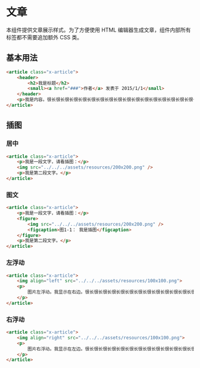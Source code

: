 ﻿---
version: 0.0.1
author: xuld <xuld@vip.qq.com>
import:
    - typo/reset
---
# 文章
本组件提供文章展示样式。为了方便使用 HTML 编辑器生成文章，组件内部所有标签都不需要追加额外 CSS 类。
<link rel="stylesheet" href="reset.scss"/>
<link rel="stylesheet" href="article.scss"/>

## 基本用法

```html demo
<article class="x-article">
    <header>
        <h2>我是标题</h2>
        <small><a href="###">作者</a> 发表于 2015/1/1</small>
    </header>
    <p>我是内容。很长很长很长很长很长很长很长很长很长很长很长很长很长很长很长很长很长很长很长很长很长很长很长很长很长很长很长很长很长很长很长很长很长很长很长很长很长很长很长很长很长很长很长很长很长很长很长很长很长很长很长很长很长很长很长很长很长很长很长很长很长很长很长很长很长很长很长很长很长</p>
</article>
```

## 插图

### 居中

```html demo
<article class="x-article">
    <p>我是一段文字，请看插图：</p>
    <img src="../../../assets/resources/200x200.png" />
    <p>我是第二段文字。</p>
</article>
```

### 图文

```html demo
<article class="x-article">
    <p>我是一段文字，请看插图：</p>
    <figure>
        <img src="../../../assets/resources/200x200.png" />
        <figcaption>图1-1： 我是插图</figcaption>
    </figure>
    <p>我是第二段文字。</p>
</article>
```

### 左浮动
```html demo
<article class="x-article">
    <img align="left" src="../../../assets/resources/100x100.png">
    <p>
        图片左浮动。我显示在右边。很长很长很长很长很长很长很长很长很长很长很长很长很长很长很长很长很长很长很长很长很长很长很长很长很长很长很长很长很长很长很长很长很长很长很长很长很长很长很长很长
    </p>
</article>
```

### 右浮动
```html demo
<article class="x-article">
    <img align="right" src="../../../assets/resources/100x100.png">
    <p>
        图片右浮动。我显示在左边。很长很长很长很长很长很长很长很长很长很长很长很长很长很长很长很长很长很长很长很长很长很长很长很长很长很长很长很长很长很长很长很长很长很长很长很长很长很长很长很长
    </p>
</article>
```
